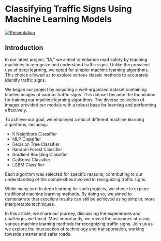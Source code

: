 # Classifying Traffic Signs Using Machine Learning Models

[![Presentation](https://www.canva.com/design/DAF4upiTvpw/SWamdDo89mXf_cf0QaMeRg/edit?utm_content=DAF4upiTvpw&utm_campaign=designshare&utm_medium=link2&utm_source=sharebutton)](https://www.canva.com/design/DAF4upiTvpw/SWamdDo89mXf_cf0QaMeRg/edit?utm_content=DAF4upiTvpw&utm_campaign=designshare&utm_medium=link2&utm_source=sharebutton)

## Introduction

In our latest project, "IA," we aimed to enhance road safety by teaching machines to recognize and understand traffic signs. Unlike the prevalent use of deep learning, we opted for simpler machine learning algorithms. This choice allowed us to explore various classic methods to accurately identify traffic signs.

We began our project by acquiring a well-organized dataset containing labeled images of various traffic signs. This dataset became the foundation for training our machine learning algorithms. The diverse collection of images provided our models with a robust base for learning and performing effectively.

To achieve our goal, we employed a mix of different machine learning algorithms, including:
- K Neighbors Classifier
- MLP Classifier
- Decision Tree Classifier
- Random Forest Classifier
- Gradient Boosting Classifier
- CatBoost Classifier
- LGBM Classifier

Each algorithm was selected for specific reasons, contributing to our understanding of the complexities involved in recognizing traffic signs.

While many turn to deep learning for such projects, we chose to explore traditional machine learning methods. By doing so, we aimed to demonstrate that excellent results can still be achieved using simpler, more interpretable techniques.

In this article, we share our journey, discussing the experiences and challenges we faced. Most importantly, we reveal the outcomes of using various machine learning methods for recognizing traffic signs. Join us as we explore the intersection of technology and transportation, working towards smarter and safer roads.

